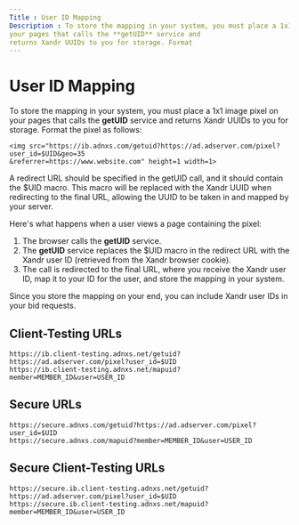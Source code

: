 ```yaml
---
Title : User ID Mapping
Description : To store the mapping in your system, you must place a 1x1 image pixel on
your pages that calls the **getUID** service and
returns Xandr UUIDs to you for storage. Format
---
```



# User ID Mapping



To store the mapping in your system, you must place a 1x1 image pixel on
your pages that calls the **getUID** service and
returns Xandr UUIDs to you for storage. Format
the pixel as follows:

``` pre
<img src="https://ib.adnxs.com/getuid?https://ad.adserver.com/pixel?user_id=$UID&geo=35
&referrer=https://www.website.com" height=1 width=1>
```

A redirect URL should be specified in the getUID call, and it should
contain the $UID macro. This macro will be replaced with
the Xandr UUID when redirecting to the final
URL, allowing the UUID to be taken in and mapped by your server.

Here's what happens when a user views a page containing the pixel:

1.  The browser calls the **getUID** service.
2.  The **getUID** service replaces the $UID macro in the redirect URL
    with the Xandr user ID (retrieved from
    the Xandr browser cookie).
3.  The call is redirected to the final URL, where you receive
    the Xandr user ID, map it to your ID for the
    user, and store the mapping in your system.

Since you store the mapping on your end, you can
include Xandr user IDs in your bid requests.



## Client-Testing URLs

``` pre
https://ib.client-testing.adnxs.net/getuid?https://ad.adserver.com/pixel?user_id=$UID
https://ib.client-testing.adnxs.net/mapuid?member=MEMBER_ID&user=USER_ID
```





## Secure URLs

``` pre
https://secure.adnxs.com/getuid?https://ad.adserver.com/pixel?user_id=$UID
https://secure.adnxs.com/mapuid?member=MEMBER_ID&user=USER_ID
```





## Secure Client-Testing URLs

``` pre
https://secure.ib.client-testing.adnxs.net/getuid?https://ad.adserver.com/pixel?user_id=$UID
https://secure.ib.client-testing.adnxs.net/mapuid?member=MEMBER_ID&user=USER_ID
```






